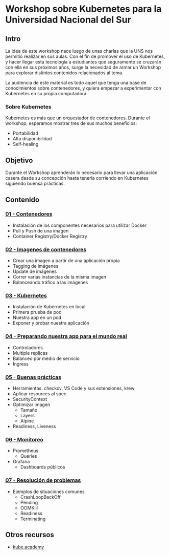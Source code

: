 # Workshop sobre Kubernetes para la Universidad Nacional del Sur

## Intro

La idea de este workshop nace luego de unas charlas que la UNS nos permitió realizar en sus aulas. Con el fin de promover el uso de Kubernetes, y hacer llegar esta tecnología a estudiantes que seguramente se cruzarán con ella en sus próximos años, surge la necesidad de armar un Workshop para explorar distintos contenidos relacionados al tema.

La audiencia de este material es todo aquel que tenga una base de conocimientos sobre contenedores, y quiera empezar a experimentar con Kubernetes en su propia computadora.

### Sobre Kubernetes

Kubernetes es más que un orquestador de contenedores. Durante el workshop, esperamos mostrar tres de sus muchos beneficios:

- Portabilidad
- Alta disponibilidad
- Self-healing

## Objetivo

Durante el Workshop aprenderán lo necesario para llevar una aplicación casera desde su concepción hasta tenerla corriendo en Kubernetes siguiendo buensa prácticas.

## Contenido

### [01 - Contenedores](contenido/01-contenedores.md)

- Instalación de los componentes necesarios para utilizar Docker
- Pull y Push de una imagen
- Container Registry/Docker Registry

### [02 - Imagenes de contenedores](contenido/02-imagenes.md)

- Crear una imagen a partir de una aplicación propia
- Tagging de imágenes
- Update de imágenes
- Correr varias instancias de la misma imagen
- Balanceando tráfico a las imágenes

### [03 - Kubernetes](contenido/03-kubernetes.md)

- Instalación de Kubernetes en local
- Primera prueba de pod
- Nuestra app en un pod
- Exponer y probar nuestra aplicación

### [04 - Preparando nuestra app para el mundo real](contenido/04-hola-mundo-real.md)

- Controladores
- Multiple replicas
- Balanceo por medio de servicio
- Ingress

### [05 - Buenas prácticas](contenido/05-buenas-practicas.md)

- Herramientas: checkov, VS Code y sus extensiones, krew
- Aplicar resources al spec
- SecurityContext
- Optimizar imagen
  - Tamaño
  - Layers
  - Alpine
- Readiness, Liveness
  
### [06 - Monitoreo](contenido/06-monitoreo.md)

- Prometheus
  - Queries
- Grafana
  - Dashboards públicos

### [07 - Resolución de problemas](contenido/07-troubleshooting.md)

- Ejemplos de situaciones comunes
  - CrashLoopBackOff
  - Pending
  - OOMKill
  - Readiness
  - Terminating

## Otros recursos

- [kube.academy](https://kube.academy/)
